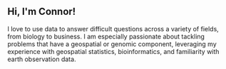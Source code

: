 ## Hi, I'm Connor!

I love to use data to answer difficult questions across a variety of fields, from biology to business. I am especially passionate about tackling problems that have a geospatial or genomic component, leveraging my experience with geospatial statistics, bioinformatics, and familiarity with earth observation data. 

<!--
**connor-french/connor-french** is a ✨ _special_ ✨ repository because its `README.md` (this file) appears on your GitHub profile.

Here are some ideas to get you started:

- 🔭 I’m currently working on ...
- 🌱 I’m currently learning ...
- 👯 I’m looking to collaborate on ...
- 🤔 I’m looking for help with ...
- 💬 Ask me about ...
- 📫 How to reach me: ...
- 😄 Pronouns: ...
- ⚡ Fun fact: ...
-->
